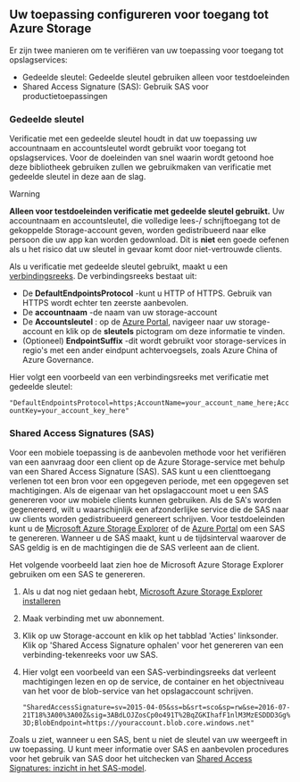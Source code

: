 ## <a name="configure-your-application-to-access-azure-storage"></a>Uw toepassing configureren voor toegang tot Azure Storage
Er zijn twee manieren om te verifiëren van uw toepassing voor toegang tot opslagservices:

* Gedeelde sleutel: Gedeelde sleutel gebruiken alleen voor testdoeleinden
* Shared Access Signature (SAS): Gebruik SAS voor productietoepassingen

### <a name="shared-key"></a>Gedeelde sleutel
Verificatie met een gedeelde sleutel houdt in dat uw toepassing uw accountnaam en accountsleutel wordt gebruikt voor toegang tot opslagservices. Voor de doeleinden van snel waarin wordt getoond hoe deze bibliotheek gebruiken zullen we gebruikmaken van verificatie met gedeelde sleutel in deze aan de slag.

> [!WARNING] 
> **Alleen voor testdoeleinden verificatie met gedeelde sleutel gebruikt.** Uw accountnaam en accountsleutel, die volledige lees-/ schrijftoegang tot de gekoppelde Storage-account geven, worden gedistribueerd naar elke persoon die uw app kan worden gedownload. Dit is **niet** een goede oefenen als u het risico dat uw sleutel in gevaar komt door niet-vertrouwde clients.
> 
> 

Als u verificatie met gedeelde sleutel gebruikt, maakt u een [verbindingsreeks](../articles/storage/common/storage-configure-connection-string.md). De verbindingsreeks bestaat uit:  

* De **DefaultEndpointsProtocol** -kunt u HTTP of HTTPS. Gebruik van HTTPS wordt echter ten zeerste aanbevolen.
* De **accountnaam** -de naam van uw storage-account
* De **Accountsleutel** : op de [Azure Portal](https://portal.azure.com), navigeer naar uw storage-account en klik op de **sleutels** pictogram om deze informatie te vinden.
* (Optioneel) **EndpointSuffix** -dit wordt gebruikt voor storage-services in regio's met een ander eindpunt achtervoegsels, zoals Azure China of Azure Governance.

Hier volgt een voorbeeld van een verbindingsreeks met verificatie met gedeelde sleutel:

`"DefaultEndpointsProtocol=https;AccountName=your_account_name_here;AccountKey=your_account_key_here"`

### <a name="shared-access-signatures-sas"></a>Shared Access Signatures (SAS)
Voor een mobiele toepassing is de aanbevolen methode voor het verifiëren van een aanvraag door een client op de Azure Storage-service met behulp van een Shared Access Signature (SAS). SAS kunt u een clienttoegang verlenen tot een bron voor een opgegeven periode, met een opgegeven set machtigingen.
Als de eigenaar van het opslagaccount moet u een SAS genereren voor uw mobiele clients kunnen gebruiken. Als de SA's worden gegenereerd, wilt u waarschijnlijk een afzonderlijke service die de SAS naar uw clients worden gedistribueerd genereert schrijven. Voor testdoeleinden kunt u de [Microsoft Azure Storage Explorer](http://storageexplorer.com) of de [Azure Portal](https://portal.azure.com) om een SAS te genereren. Wanneer u de SAS maakt, kunt u de tijdsinterval waarover de SAS geldig is en de machtigingen die de SAS verleent aan de client.

Het volgende voorbeeld laat zien hoe de Microsoft Azure Storage Explorer gebruiken om een SAS te genereren.

1. Als u dat nog niet gedaan hebt, [Microsoft Azure Storage Explorer installeren](http://storageexplorer.com)
2. Maak verbinding met uw abonnement.
3. Klik op uw Storage-account en klik op het tabblad 'Acties' linksonder. Klik op 'Shared Access Signature ophalen' voor het genereren van een verbinding-tekenreeks voor uw SAS.
4. Hier volgt een voorbeeld van een SAS-verbindingsreeks dat verleent machtigingen lezen en op de service, de container en het objectniveau van het voor de blob-service van het opslagaccount schrijven.
   
   `"SharedAccessSignature=sv=2015-04-05&ss=b&srt=sco&sp=rw&se=2016-07-21T18%3A00%3A00Z&sig=3ABdLOJZosCp0o491T%2BqZGKIhafF1nlM3MzESDDD3Gg%3D;BlobEndpoint=https://youraccount.blob.core.windows.net"`

Zoals u ziet, wanneer u een SAS, bent u niet de sleutel van uw weergeeft in uw toepassing. U kunt meer informatie over SAS en aanbevolen procedures voor het gebruik van SAS door het uitchecken van [Shared Access Signatures: inzicht in het SAS-model](../articles/storage/common/storage-dotnet-shared-access-signature-part-1.md).

